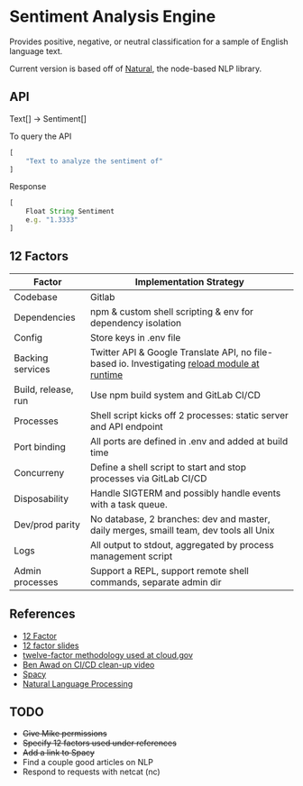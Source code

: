 # Sentiment Analysis Engine

Provides positive, negative, or neutral classification for a sample of  English language text.

Current version is based off of [Natural](https://github.com/NaturalNode/natural), the node-based NLP library.

## API

Text[] -> Sentiment[]

To query the API
```js
[
    "Text to analyze the sentiment of"
]
```

Response
```js
[
    Float String Sentiment
    e.g. "1.3333"     
]
```
## 12 Factors

|Factor| Implementation Strategy|
|---|---|
|Codebase|Gitlab|
|Dependencies|npm & custom shell scripting & env for dependency isolation|
|Config|Store keys in .env file|
|Backing services|Twitter API & Google Translate API, no file-based io. Investigating [reload module at runtime](https://stackoverflow.com/questions/26633901/reload-module-at-runtime)|
|Build, release, run|Use npm build system and GitLab CI/CD|
|Processes|Shell script kicks off 2 processes: static server and API endpoint|
|Port binding| All ports are defined in .env and added at build time|
|Concurreny | Define a shell script to start and stop processes via GitLab CI/CD|
|Disposability|Handle SIGTERM and possibly handle events with a task queue.|
|Dev/prod parity|No database, 2 branches: dev and master, daily merges, smaill team, dev tools all Unix|
|Logs|All output to stdout, aggregated by process management script|
|Admin processes|Support a REPL, support remote shell commands, separate admin dir|
## References
- [12 Factor](https://12factor.net/)
- [12 factor slides](https://peterlyons.com/twelve-factor-nodejs/#/16)
- [twelve-factor methodology used at cloud.gov](https://github.com/adborden/twelve-factor-nodejs)
- [Ben Awad on CI/CD clean-up video](https://www.youtube.com/watch?v=CYlUcIH3dPg)
- [Spacy](https://spacy.io/)
- [Natural Language Processing](https://en.wikipedia.org/wiki/Natural_language_processing)




## TODO
- ~~Give Mike permissions~~
- ~~Specify 12 factors used under references~~
- ~~Add a link to Spacy~~
- Find a couple good articles on NLP
- Respond to requests with netcat (nc)
